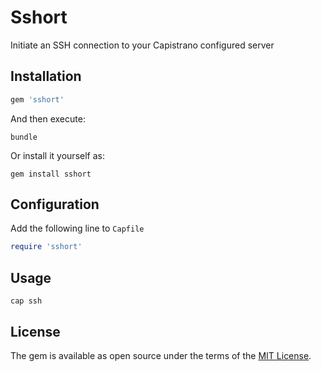 # Sshort

Initiate an SSH connection to your Capistrano configured server

## Installation

```ruby
gem 'sshort'
```

And then execute:

```
bundle
```

Or install it yourself as:

```
gem install sshort
```
    
## Configuration

Add the following line to `Capfile`

```ruby
require 'sshort'
```

## Usage

```
cap ssh
```

## License

The gem is available as open source under the terms of the [MIT License](http://opensource.org/licenses/MIT).



